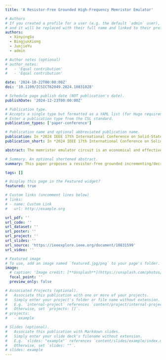 ```yaml
---
title: 'A Resistor-Free Grounded High-Frequency Memristor Emulator'

# Authors
# If you created a profile for a user (e.g. the default `admin` user), write the username (folder name) here
# and it will be replaced with their full name and linked to their profile.
authors:
  - XinyingSu
  - BingjunXiong
  - JunjieYu
  - admin

# Author notes (optional)
# author_notes:
#   - 'Equal contribution'
#   - 'Equal contribution'

date: '2024-10-22T00:00:00Z'
doi: '10.1109/ICSICT62049.2024.10831028'

# Schedule page publish date (NOT publication's date).
publishDate: '2024-12-23T00:00:00Z'

# Publication type.
# Accepts a single type but formatted as a YAML list (for Hugo requirements).
# Enter a publication type from the CSL standard.
publication_types: ['paper-conference']

# Publication name and optional abbreviated publication name.
publication: In *2024 IEEE 17th International Conference on Solid-State & Integrated Circuit Technology (ICSICT)*, 2024
publication_short: In *2024 IEEE 17th International Conference on Solid-State & Integrated Circuit Technology (ICSICT)*, 2024

abstract: The memristor emulator circuit is an economical and effective tool that can simulate various circuit characteristics of the corresponding solid-state memristor. This paper proposes a resistor-free high frequency grounded incremental/decremental memristor emulators (MRE). It consists of a voltage-current conversion (VCC) module, an OTA and a grounded capacitor. The theoretical analysis of the proposed memristor emulator is conducted. The memristor emulator is designed using a standard 180nm CMOS technology. The simulation results show that the proposed memristor emulator demonstrate pinched hysteresis loops for the voltage-current curves with a power supply voltage of ± 0.9V and prove its memristor characteristics. The proposed design exhibits nonlinearity over a wide input voltage range and performs well at frequencies of up to 50MHz.

# Summary. An optional shortened abstract.
summary: This paper proposes a resistor-free grounded incrementing/decrementing memristor emulator based on OTA and VCC modules.

tags: []

# Display this page in the Featured widget?
featured: true

# Custom links (uncomment lines below)
# links:
# - name: Custom Link
#   url: http://example.org

url_pdf: ''
url_code: ''
url_dataset: ''
url_poster: ''
url_project: ''
url_slides: ''
url_source: 'https://ieeexplore.ieee.org/document/10831599'
url_video: ''

# Featured image
# To use, add an image named `featured.jpg/png` to your page's folder.
image:
  # caption: 'Image credit: [**Unsplash**](https://unsplash.com/photos/pLCdAaMFLTE)'
  focal_point: ''
  preview_only: false

# Associated Projects (optional).
#   Associate this publication with one or more of your projects.
#   Simply enter your project's folder or file name without extension.
#   E.g. `internal-project` references `content/project/internal-project/index.md`.
#   Otherwise, set `projects: []`.
# projects:
#   - example

# Slides (optional).
#   Associate this publication with Markdown slides.
#   Simply enter your slide deck's filename without extension.
#   E.g. `slides: "example"` references `content/slides/example/index.md`.
#   Otherwise, set `slides: ""`.
# slides: example
---
```


<!-- {{% callout note %}}
Click the _Cite_ button above to demo the feature to enable visitors to import publication metadata into their reference management software.
{{% /callout %}}

{{% callout note %}}
Create your slides in Markdown - click the _Slides_ button to check out the example.
{{% /callout %}} -->

<!-- Add the publication's **full text** or **supplementary notes** here. You can use rich formatting such as including [code, math, and images](https://docs.hugoblox.com/content/writing-markdown-latex/). -->
